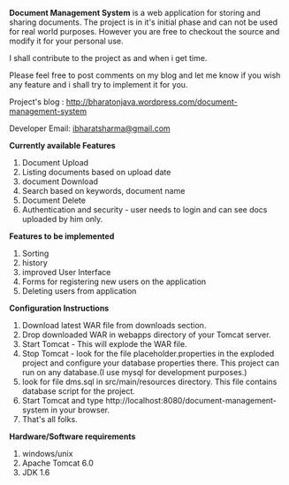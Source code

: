 **Document Management System** is a web application for storing and sharing documents. The project is in it's initial phase and can not be used for real world purposes. However you are free to checkout the source and modify it for your personal use.

I shall contribute to the project as and when i get time.

Please feel free to post comments on my blog and let me know if you wish any feature and i shall try to implement it for you.

Project's blog : http://bharatonjava.wordpress.com/document-management-system

Developer Email: ibharatsharma@gmail.com

**Currently available Features**
  1. Document Upload
  1. Listing documents based on upload date
  1. document Download
  1. Search based on keywords, document name
  1. Document Delete
  1. Authentication and security - user needs to login and can see docs uploaded by him only.


**Features to be implemented**

  1. Sorting
  1. history
  1. improved User Interface
  1. Forms for registering new users on the application
  1. Deleting users from application


**Configuration Instructions**
  1. Download latest WAR file from downloads section.
  1. Drop downloaded WAR in webapps directory of your Tomcat server.
  1. Start Tomcat - This will explode the WAR file.
  1. Stop Tomcat - look for the file placeholder.properties in the exploded project and configure your database properties there. This project can run on any database.(I use mysql for development purposes.)
  1. look for file dms.sql in src/main/resources directory. This file contains database script for the project.
  1. Start Tomcat and type http://localhost:8080/document-management-system in your browser.
  1. That's all folks.


**Hardware/Software requirements**
  1. windows/unix
  1. Apache Tomcat 6.0
  1. JDK 1.6